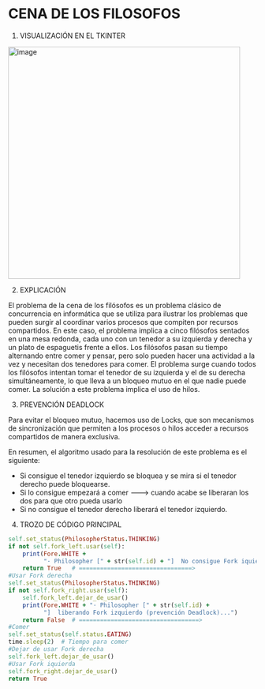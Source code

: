 #  CENA DE LOS FILOSOFOS
1) VISUALIZACIÓN EN EL TKINTER

<img width="470" alt="image" src="https://github.com/maariagarrcia/Cena_Filosofos/assets/93185415/7782cadf-da49-49b1-94db-fb796f2d42e7">

2) EXPLICACIÓN

El problema de la cena de los filósofos es un problema clásico de concurrencia en informática que se utiliza para ilustrar los problemas que pueden surgir al coordinar varios procesos que compiten por recursos compartidos. En este caso, el problema implica a cinco filósofos sentados en una mesa redonda, cada uno con un tenedor a su izquierda y derecha y un plato de espaguetis frente a ellos. Los filósofos pasan su tiempo alternando entre comer y pensar, pero solo pueden hacer una actividad a la vez y necesitan dos tenedores para comer.
El problema surge cuando todos los filósofos intentan tomar el tenedor de su izquierda y el de su derecha simultáneamente, lo que lleva a un bloqueo mutuo en el que nadie puede comer. La solución a este problema implica el uso de hilos. 

3) PREVENCIÓN DEADLOCK

Para evitar el bloqueo mutuo, hacemos uso de Locks, que son mecanismos de sincronización que permiten a los procesos o hilos acceder a recursos compartidos de manera exclusiva. 

En resumen, el algoritmo usado para la resolución de este problema es el siguiente: 
- Si consigue el tenedor izquierdo se bloquea y se mira si el tenedor derecho puede bloquearse.
- Si lo consigue empezará a comer ---> cuando acabe se liberaran los dos para que otro pueda usarlo
- Si no consigue el tenedor derecho liberará el tenedor izquierdo.

4) TROZO DE CÓDIGO PRINCIPAL

```ruby
self.set_status(PhilosopherStatus.THINKING)
if not self.fork_left.usar(self):
    print(Fore.WHITE +
          "· Philosopher [" + str(self.id) + "]  No consigue Fork iquierdo ...")
    return True   # ================================>
#Usar Fork derecha
self.set_status(PhilosopherStatus.THINKING)
if not self.fork_right.usar(self):
    self.fork_left.dejar_de_usar()
    print(Fore.WHITE + "· Philosopher [" + str(self.id) +
          "]  liberando Fork izquierdo (prevención Deadlock)...")
    return False  # ==================================>
#Comer
self.set_status(self.status.EATING)
time.sleep(2)  # Tiempo para comer
#Dejar de usar Fork derecha
self.fork_left.dejar_de_usar()
#Usar Fork iquierda
self.fork_right.dejar_de_usar()
return True
```

